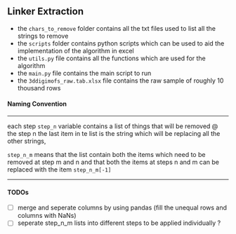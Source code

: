 ## Linker Extraction

- the ``chars_to_remove`` folder contains all the txt files used to list all the strings to remove
- the ``scripts`` folder contains python scripts which can be used to aid the implementation of the algorithm in excel
- the ``utils.py`` file contains all the functions which are used for the algorithm
- the ``main.py`` file contains the main script to run
- the ``3ddigimofs_raw.tab.xlsx`` file contains the raw sample of roughly 10 thousand rows

#### Naming Convention

---
each step ``step_n`` variable contains a list of things that will be removed @ the step n
the last item in te list is the string which will be replacing all the other strings,

``step_n_m`` means that the list contain both the items which need to be removed at step m and n 
and that both the items at steps n and m can be replaced with the item ``step_n_m[-1]``

---

#### TODOs
- [ ] merge and seperate columns by using pandas (fill the unequal rows and columns with NaNs)
- [ ] seperate step_n_m lists into different steps to be applied individually ?
